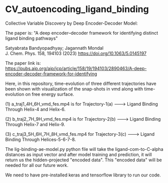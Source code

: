 # CV_autoencoding_ligand_binding
Collective Variable Discovery by Deep Encoder-Decoder Model:

The paper is:
  "A deep encoder–decoder framework for identifying distinct ligand binding pathways"

Satyabrata Bandyopadhyay; Jagannath Mondal  
J. Chem. Phys. 158, 194103 (2023)
https://doi.org/10.1063/5.0145197

The paper link is:
  https://pubs.aip.org/aip/jcp/article/158/19/194103/2890463/A-deep-encoder-decoder-framework-for-identifying

Here, in this repository, time-evolution of three different trajectories have been shown
with visualization of the snap-shots in vmd along with time-evolution on 
free energy surface. 

(1) a_traj1_4H_6H_vmd_fes.mp4 is for Trajectory-1(a)    ---> Ligand Binding Through Helix-4 and Helix-6.

(2) b_traj2_7H_9H_vmd_fes.mp4 is for Trajectory-2(b)    ---> Ligand Binding Through Helix-7 and Helix-9.

(3) c_traj3_5H_6H_7H_8H_vmd_fes.mp4 for Trajectory-3(c) ---> Ligand Binding Through Helices-5-6-7-8.

The lig-binding-ae-model.py python file will take the ligand-com-to-C-alpha distances 
as input vector and after model training and prediction, it will return us the 
hidden-projected "encoded data". This "encoded data" will be needed for all our
future work.

We need to have pre-installed keras and tensorflow library to run our code.
